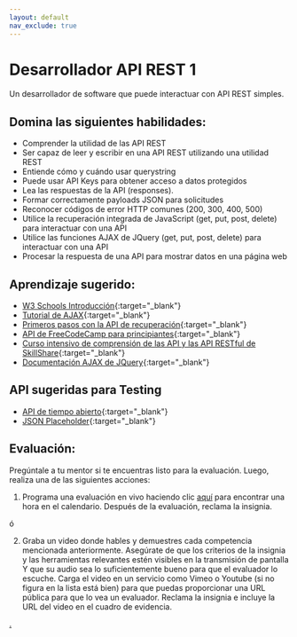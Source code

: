 ```yaml
---
layout: default
nav_exclude: true
---
```

# Desarrollador API REST 1

Un desarrollador de software que puede interactuar con API REST simples.

## Domina las siguientes habilidades:

- Comprender la utilidad de las API REST
- Ser capaz de leer y escribir en una API REST utilizando una utilidad REST
- Entiende cómo y cuándo usar querystring
- Puede usar API Keys para obtener acceso a datos protegidos
- Lea las respuestas de la API (responses).
- Formar correctamente payloads JSON para solicitudes
- Reconocer códigos de error HTTP comunes (200, 300, 400, 500)
- Utilice la recuperación integrada de JavaScript (get, put, post, delete) para interactuar con una API
- Utilice las funciones AJAX de JQuery (get, put, post, delete) para interactuar con una API
- Procesar la respuesta de una API para mostrar datos en una página web

## Aprendizaje sugerido:

- [W3 Schools Introducción](https://www.w3schools.com/jquery/jquery_ajax_intro.asp){:target="\_blank"}
- [Tutorial de AJAX](https://www.youtube.com/playlist?list=PL0eyrZgxdwhyeIDc3EA4XGsI9HoWLc6nF){:target="\_blank"}
- [Primeros pasos con la API de recuperación](https://www.youtube.com/watch?v=uBR2wAvGces){:target="\_blank"}
- [API de FreeCodeCamp para principiantes](https://www.freecodecamp.org/news/apis-for-beginners-full-course/){:target="\_blank"}
- [Curso intensivo de comprensión de las API y las API RESTful de SkillShare](https://www.skillshare.com/classes/Understanding-APIs-and-RESTful-APIs-Crash-Course/1452001627?via=browse-rating-api-layout-grid){:target="\_blank"}
- [Documentación AJAX de JQuery](https://api.jquery.com/category/ajax/){:target="\_blank"}

## API sugeridas para Testing

- [API de tiempo abierto](https://openweathermap.org/api){:target="\_blank"}
- [JSON Placeholder](https://jsonplaceholder.typicode.com/){:target="\_blank"}

## Evaluación:

Pregúntale a tu mentor si te encuentras listo para la evaluación. Luego, realiza una de las siguientes acciones:

1.  Programa una evaluación en vivo haciendo clic [aquí](https://webdev.codex.academy/mastery-eval-2?badge=3jJe0VoeSoS5NF_mcACMiA) para encontrar una hora en el calendario. Después de la evaluación, reclama la insignia.

ó

2. Graba un video donde hables y demuestres cada competencia mencionada anteriormente. Asegúrate de que los criterios de la insignia y las herramientas relevantes estén visibles en la transmisión de pantalla Y que su audio sea lo suficientemente bueno para que el evaluador lo escuche. Carga el video en un servicio como Vimeo o Youtube (si no figura en la lista está bien) para que puedas proporcionar una URL pública para que lo vea un evaluador. Reclama la insignia e incluye la URL del video en el cuadro de evidencia.

[.](level-2)
